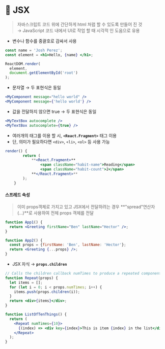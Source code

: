 # 📑 JSX
> 자바스크립트 코드 위에 간단하게 html 처럼 할 수 있도록 만들어 진 것     
> → JavaScript 코드 내에서 UI로 작업 할 때 시각적 인 도움으로 유용     

- 변수나 함수를 중괄호로 감싸서 사용

```jsx
const name = 'Josh Perez';
const element = <h1>Hello, {name} </h1>; 

ReactDOM.render(
  element,
  document.getElementById('root')
);
```

- 문자열 → 두 표현식은 동일

```jsx
<MyComponent message="hello world" />
<MyComponent message={'hello world'} />
```

- 값을 전달하지 않으면 true →  두 표현식은 동일

```jsx
<MyTextBox autocomplete />
<MyTextBox autocomplete={true} />
```

- 여러개의 태그를 이용 할 시, **`<React.Fragment>`** 태그 이용
- 단, 의미가 필요하다면 `<div>`, `<li>`, `<ol>` 등 사용 가능

```jsx
render() {
        return (
            **<React.Fragment>**
                <span className="habit-name">Reading</span>
                <span className="habit-count">2</span>
            **</React.Fragment>**
        );
    }
```

#### 스프레드 속성
> 이미 props객체로 가지고 있고 JSX에서 전달하려는 경우 **"spread"연산자(...)**로 사용하여 전체 props 객체를 전달     

```jsx
function App1() {
  return <Greeting firstName="Ben" lastName="Hector" />;
}

function App2() {
  const props = {firstName: 'Ben', lastName: 'Hector'};
  return <Greeting {...props} />;
}
```

- JSX 자식 → **`props.children`**

```jsx
// Calls the children callback numTimes to produce a repeated component
function Repeat(props) {
  let items = [];
  for (let i = 0; i < props.numTimes; i++) {
    items.push(props.children(i));
  }
  return <div>{items}</div>;
}

function ListOfTenThings() {
  return (
    <Repeat numTimes={10}>
      {(index) => <div key={index}>This is item {index} in the list</div>}
    </Repeat>
  );
}
```
